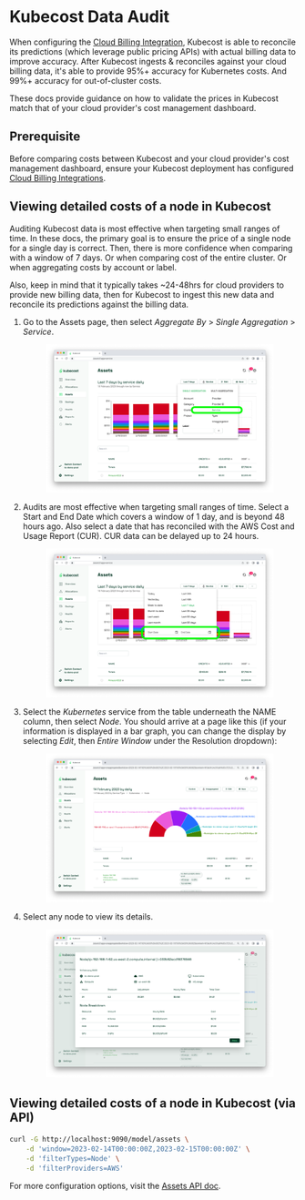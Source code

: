 # Kubecost Data Audit

When configuring the [Cloud Billing Integration](/cloud-integration.md), Kubecost is able to reconcile its predictions (which leverage public pricing APIs) with actual billing data to improve accuracy. After Kubecost ingests & reconciles against your cloud billing data, it's able to provide 95%+ accuracy for Kubernetes costs. And 99%+ accuracy for out-of-cluster costs.

These docs provide guidance on how to validate the prices in Kubecost match that of your cloud provider's cost management dashboard.

## Prerequisite

Before comparing costs between Kubecost and your cloud provider's cost management dashboard, ensure your Kubecost deployment has configured [Cloud Billing Integrations](/cloud-integration.md).

## Viewing detailed costs of a node in Kubecost

Auditing Kubecost data is most effective when targeting small ranges of time. In these docs, the primary goal is to ensure the price of a single node for a single day is correct. Then, there is more confidence when comparing with a window of 7 days. Or when comparing cost of the entire cluster. Or when aggregating costs by account or label.

Also, keep in mind that it typically takes ~24-48hrs for cloud providers to provide new billing data, then for Kubecost to ingest this new data and reconcile its predictions against the billing data.

1. Go to the Assets page, then select _Aggregate By_ > _Single Aggregation_ > _Service_.

    <figure><img src="../../images/data-auditing/dataaudit-step1.png" alt=""><figcaption></figcaption></figure>

2. Audits are most effective when targeting small ranges of time. Select a Start and End Date which covers a window of 1 day, and is beyond 48 hours ago. Also select a date that has reconciled with the AWS Cost and Usage Report (CUR). CUR data can be delayed up to 24 hours.

    <figure><img src="../../images/data-auditing/dataaudit-step2.png" alt=""><figcaption></figcaption></figure>

3. Select the _Kubernetes_ service from the table underneath the NAME column, then select _Node_. You should arrive at a page like this (if your information is displayed in a bar graph, you can change the display by selecting _Edit_, then _Entire Window_ under the Resolution dropdown):

    <figure><img src="../../images/data-auditing/dataaudit-step3.png" alt=""><figcaption></figcaption></figure>

4. Select any node to view its details.

    <figure><img src="../../images/data-auditing/dataaudit-step4.png" alt=""><figcaption></figcaption></figure>

## Viewing detailed costs of a node in Kubecost (via API)

```bash
curl -G http://localhost:9090/model/assets \
    -d 'window=2023-02-14T00:00:00Z,2023-02-15T00:00:00Z' \
    -d 'filterTypes=Node' \
    -d 'filterProviders=AWS'
```

For more configuration options, visit the [Assets API doc](/assets-api.md).
